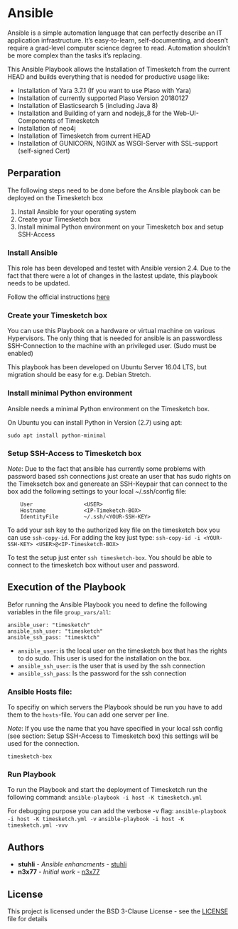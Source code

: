 # Ansible

Ansible is a simple automation language that can perfectly describe an IT application infrastructure. It’s easy-to-learn, self-documenting, and doesn’t require a grad-level computer science degree to read. Automation shouldn’t be more complex than the tasks it’s replacing.

This Ansible Playbook allows the Installation of Timesketch from the current HEAD and builds everything that is needed for productive usage like:
* Installation of Yara 3.7.1 (If you want to use Plaso with Yara)
* Installation of currently supported Plaso Version 20180127
* Installation of Elasticsearch 5 (including Java 8)
* Installation and Building of yarn and nodejs_8 for the Web-UI-Components of Timesketch
* Installation of neo4j
* Installation of Timesketch from current HEAD
* Installation of GUNICORN, NGINX as WSGI-Server with SSL-support (self-signed Cert)


## Perparation

The following steps need to be done before the Ansible playbook can be deployed on the Timesketch box

1. Install Ansible for your operating system
2. Create your Timesketch box
3. Install minimal Python environment on your Timesketch box and setup SSH-Access

### Install Ansible

This role has been developed and testet with Ansible version 2.4. Due to the fact that there were a lot of changes in the lastest update,
this playbook needs to be updated.

Follow the official instructions [here](http://docs.ansible.com/ansible/latest/installation_guide/intro_installation.html)

### Create your Timesketch box
You can use this Playbook on a hardware or virtual machine on various Hypervisors. The only thing that is needed for ansible
is an passwordless SSH-Connection to the machine with an privileged user. (Sudo must be enabled)

This playbook has been developed on Ubuntu Server 16.04 LTS, but migration should be easy for e.g. Debian Stretch.

### Install minimal Python environment
Ansible needs a minimal Python environment on the Timesketch box.

On Ubuntu you can install Python in Version (2.7) using apt:

`sudo apt install python-minimal`

### Setup SSH-Access to Timesketch box

*Note*: Due to the fact that ansible has currently some problems with password based ssh connections just create an user that has sudo rights on the Timeksetch box and genereate an SSH-Keypair that can connect to the box add the following settings
to your local ~/.ssh/config file:

```Host timesketch-box
    User                <USER>
    Hostname            <IP-Timeketch-BOX>
    IdentityFile        ~/.ssh/<YOUR-SSH-KEY>
```

To add your ssh key to the authorized key file on the timesketch box you can use `ssh-copy-id`. For adding the key just type:
`ssh-copy-id -i <YOUR-SSH-KEY> <USER>@<IP-Timesketch-BOX>`

To test the setup just enter `ssh timesketch-box`. You should be able to connect to the timesketch box without user and password.

## Execution of the Playbook

Befor running the Ansible Playbook you need to define the following variables in the file `group_vars/all`:
```
ansible_user: "timesketch"
ansible_ssh_user: "timesketch"
ansible_ssh_pass: "timesktch"
```

* `ansible_user`: is the local user on the timesketch box that has the rights to do sudo. This user is used for the installation on the box.
* `ansible_ssh_user`: is the user that is used by the ssh connection
* `ansible_ssh_pass`: Is the password for the ssh connection


### Ansible Hosts file:
To specifiy on which servers the Playbook should be run you have to add them to the `hosts`-file. You can add one server per line.

*Note*: If you use the name that you have specified in your local ssh config (see section: Setup SSH-Access to Timesketch box) this settings will be used for the connection.

```[timesketch-servers]
timesketch-box
```

### Run Playbook

To run the Playbook and start the deployment of Timesketch run the following command:
`ansible-playbook -i host -K timesketch.yml`

For debugging purpose you can add the verbose -v flag:
`ansible-playbook -i host -K timesketch.yml -v`
`ansible-playbook -i host -K timesketch.yml -vvv`

## Authors

* **stuhli** - *Ansible enhancments* - [stuhli](https://github.com/stuhli)
* **n3x77** - *Initial work* - [n3x77](https://github.com/n3x77)

## License

This project is licensed under the BSD 3-Clause License - see the [LICENSE](LICENSE) file for details
